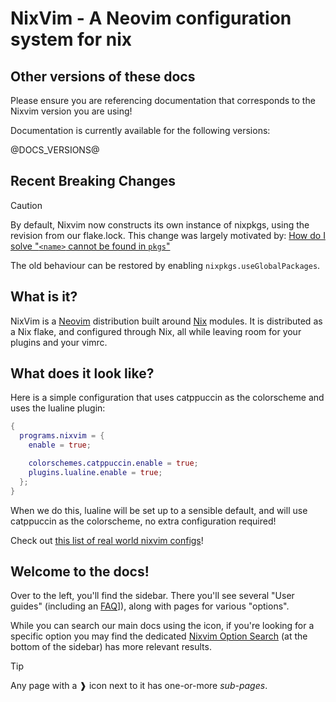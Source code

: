 # NixVim - A Neovim configuration system for nix

## Other versions of these docs

Please ensure you are referencing documentation that corresponds to the Nixvim version you are using!

Documentation is currently available for the following versions:

@DOCS_VERSIONS@

## Recent Breaking Changes

> [!CAUTION]
> By default, Nixvim now constructs its own instance of nixpkgs, using the revision from our flake.lock.
> This change was largely motivated by: [How do I solve "`<name>` cannot be found in `pkgs`"](./user-guide/faq.html#how-do-i-solve-name-cannot-be-found-in-pkgs)
>
> The old behaviour can be restored by enabling `nixpkgs.useGlobalPackages`.

## What is it?
NixVim is a [Neovim](https://neovim.io) distribution built around
[Nix](https://nixos.org) modules. It is distributed as a Nix flake, and
configured through Nix, all while leaving room for your plugins and your vimrc.

## What does it look like?
Here is a simple configuration that uses catppuccin as the colorscheme and uses the
lualine plugin:

```nix
{
  programs.nixvim = {
    enable = true;

    colorschemes.catppuccin.enable = true;
    plugins.lualine.enable = true;
  };
}
```

When we do this, lualine will be set up to a sensible default, and will use
catppuccin as the colorscheme, no extra configuration required!

Check out [this list of real world nixvim configs](./user-guide/config-examples.md)!

## Welcome to the docs!

Over to the left, you'll find the sidebar. There you'll see several "User guides" (including an [FAQ](./user-guide/faq.md)]), along with pages for various "options".

While you can search our main docs using the <i class="fa fa-search"></i> icon, if you're looking for a specific option you may find the dedicated [Nixvim Option Search](./search/index.html) (at the bottom of the sidebar) has more relevant results.

> [!TIP]
> Any page with a ❱ icon next to it has one-or-more _sub-pages_.

